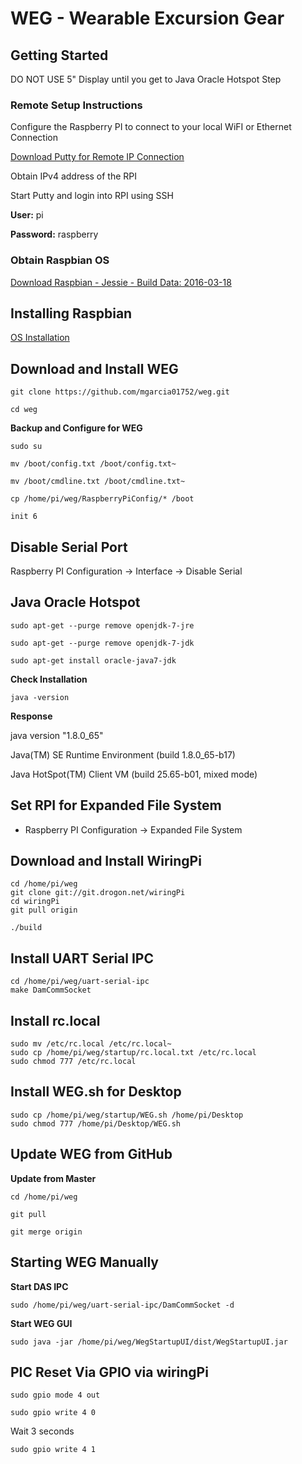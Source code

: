 # WEG - Wearable Excursion Gear

## Getting Started

DO NOT USE 5" Display until you get to Java Oracle Hotspot Step

### Remote Setup Instructions

Configure the Raspberry PI to connect to your local WiFI or Ethernet Connection

[Download Putty for Remote IP Connection](http://www.chiark.greenend.org.uk/~sgtatham/putty/download.html)

Obtain IPv4 address of the RPI

Start Putty and login into RPI using SSH

**User:** pi

**Password:** raspberry

### Obtain Raspbian OS

[Download Raspbian - Jessie - Build Data: 2016-03-18](http://downloads.raspberrypi.org/raspbian/images/raspbian-2016-03-18/)

##  Installing Raspbian 

[OS Installation](https://www.raspberrypi.org/documentation/installation/installing-images/README.md)

##  Download and Install WEG

	git clone https://github.com/mgarcia01752/weg.git
	
	cd weg

**Backup and Configure for WEG**

	sudo su  
	
	mv /boot/config.txt /boot/config.txt~
	
	mv /boot/cmdline.txt /boot/cmdline.txt~
	
	cp /home/pi/weg/RaspberryPiConfig/* /boot
	
	init 6

## Disable Serial Port

Raspberry PI Configuration -> Interface -> Disable Serial

## Java Oracle Hotspot

	sudo apt-get --purge remove openjdk-7-jre 
	
	sudo apt-get --purge remove openjdk-7-jdk
	
	sudo apt-get install oracle-java7-jdk

**Check Installation**

	java -version

**Response**

java version "1.8.0_65"

Java(TM) SE Runtime Environment (build 1.8.0_65-b17)

Java HotSpot(TM) Client VM (build 25.65-b01, mixed mode)


## Set RPI for Expanded File System

* Raspberry PI Configuration -> Expanded File System


##  Download and Install WiringPi

	cd /home/pi/weg
	git clone git://git.drogon.net/wiringPi
	cd wiringPi
	git pull origin
	
	./build
	

##  Install UART Serial IPC

	cd /home/pi/weg/uart-serial-ipc
	make DamCommSocket
	
	
## Install rc.local

	sudo mv /etc/rc.local /etc/rc.local~
	sudo cp /home/pi/weg/startup/rc.local.txt /etc/rc.local
	sudo chmod 777 /etc/rc.local


## Install WEG.sh for Desktop
	
	sudo cp /home/pi/weg/startup/WEG.sh /home/pi/Desktop
	sudo chmod 777 /home/pi/Desktop/WEG.sh
		
			
## Update WEG from GitHub

**Update from Master**

	cd /home/pi/weg
	
	git pull
	
	git merge origin

	
## Starting WEG Manually

**Start DAS IPC**	

	sudo /home/pi/weg/uart-serial-ipc/DamCommSocket -d
	
**Start WEG GUI**	
	
	sudo java -jar /home/pi/weg/WegStartupUI/dist/WegStartupUI.jar


## PIC Reset Via GPIO via wiringPi

	sudo gpio mode 4 out
	
	sudo gpio write 4 0
	
Wait 3 seconds
	
	sudo gpio write 4 1



